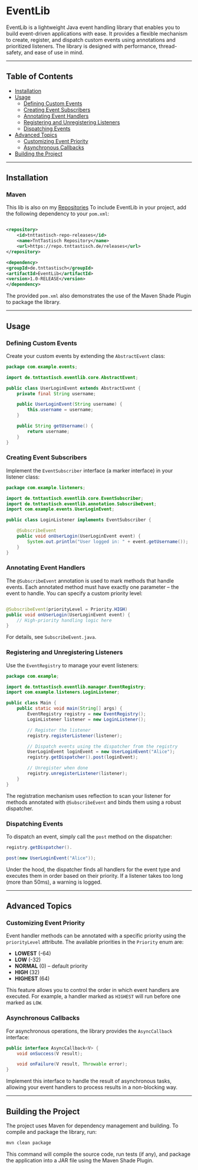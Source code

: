 # EventLib

EventLib is a lightweight Java event handling library that enables you to build event-driven applications with ease. It
provides a flexible mechanism to create, register, and dispatch custom events using annotations and prioritized
listeners. The library is designed with performance, thread-safety, and ease of use in mind.

---

## Table of Contents

- [Installation](#installation)
- [Usage](#usage)
    - [Defining Custom Events](#defining-custom-events)
    - [Creating Event Subscribers](#creating-event-subscribers)
    - [Annotating Event Handlers](#annotating-event-handlers)
    - [Registering and Unregistering Listeners](#registering-and-unregistering-listeners)
    - [Dispatching Events](#dispatching-events)
- [Advanced Topics](#advanced-topics)
    - [Customizing Event Priority](#customizing-event-priority)
    - [Asynchronous Callbacks](#asynchronous-callbacks)
- [Building the Project](#building-the-project)

---

## Installation

### Maven

This lib is also on my [Repositories](https://repo.tnttastisch.de/#/)
To include EventLib in your project, add the following dependency to your `pom.xml`:

```xml

<repository>
    <id>tnttastisch-repo-releases</id>
    <name>TntTastisch Repository</name>
    <url>https://repo.tnttastisch.de/releases</url>
</repository>

<dependency>
<groupId>de.tnttastisch</groupId>
<artifactId>EventLib</artifactId>
<version>1.0-RELEASE</version>
</dependency>
```

The provided `pom.xml` also demonstrates the use of the Maven Shade Plugin to package the library.

---

## Usage

### Defining Custom Events

Create your custom events by extending the `AbstractEvent` class:

```java
package com.example.events;

import de.tnttastisch.eventlib.core.AbstractEvent;

public class UserLoginEvent extends AbstractEvent {
    private final String username;

    public UserLoginEvent(String username) {
        this.username = username;
    }

    public String getUsername() {
        return username;
    }
}
```

### Creating Event Subscribers

Implement the `EventSubscriber` interface (a marker interface) in your listener class:

```java
package com.example.listeners;

import de.tnttastisch.eventlib.core.EventSubscriber;
import de.tnttastisch.eventlib.annotation.SubscribeEvent;
import com.example.events.UserLoginEvent;

public class LoginListener implements EventSubscriber {

    @SubscribeEvent
    public void onUserLogin(UserLoginEvent event) {
        System.out.println("User logged in: " + event.getUsername());
    }
}
```

### Annotating Event Handlers

The `@SubscribeEvent` annotation is used to mark methods that handle events. Each annotated method must have exactly one
parameter – the event to handle. You can specify a custom priority level:

```java

@SubscribeEvent(priorityLevel = Priority.HIGH)
public void onUserLogin(UserLoginEvent event) {
    // High-priority handling logic here
}
```

For details, see `SubscribeEvent.java`.

### Registering and Unregistering Listeners

Use the `EventRegistry` to manage your event listeners:

```java
package com.example;

import de.tnttastisch.eventlib.manager.EventRegistry;
import com.example.listeners.LoginListener;

public class Main {
    public static void main(String[] args) {
        EventRegistry registry = new EventRegistry();
        LoginListener listener = new LoginListener();

        // Register the listener
        registry.registerListener(listener);

        // Dispatch events using the dispatcher from the registry
        UserLoginEvent loginEvent = new UserLoginEvent("Alice");
        registry.getDispatcher().post(loginEvent);

        // Unregister when done
        registry.unregisterListener(listener);
    }
}
```

The registration mechanism uses reflection to scan your listener for methods annotated with `@SubscribeEvent` and binds
them using a robust dispatcher.

### Dispatching Events

To dispatch an event, simply call the `post` method on the dispatcher:

```java
registry.getDispatcher().

post(new UserLoginEvent("Alice"));
```

Under the hood, the dispatcher finds all handlers for the event type and executes them in order based on their priority.
If a listener takes too long (more than 50ms), a warning is logged.


---

## Advanced Topics

### Customizing Event Priority

Event handler methods can be annotated with a specific priority using the `priorityLevel` attribute. The available
priorities in the `Priority` enum are:

- **LOWEST** (-64)
- **LOW** (-32)
- **NORMAL** (0) – default priority
- **HIGH** (32)
- **HIGHEST** (64)

This feature allows you to control the order in which event handlers are executed. For example, a handler marked as
`HIGHEST` will run before one marked as `LOW`.

### Asynchronous Callbacks

For asynchronous operations, the library provides the `AsyncCallback` interface:

```java
public interface AsyncCallback<V> {
    void onSuccess(V result);

    void onFailure(V result, Throwable error);
}
```

Implement this interface to handle the result of asynchronous tasks, allowing your event handlers to process results in
a non-blocking way.

---

## Building the Project

The project uses Maven for dependency management and building. To compile and package the library, run:

```bash
mvn clean package
```

This command will compile the source code, run tests (if any), and package the application into a JAR file using the
Maven Shade Plugin.
